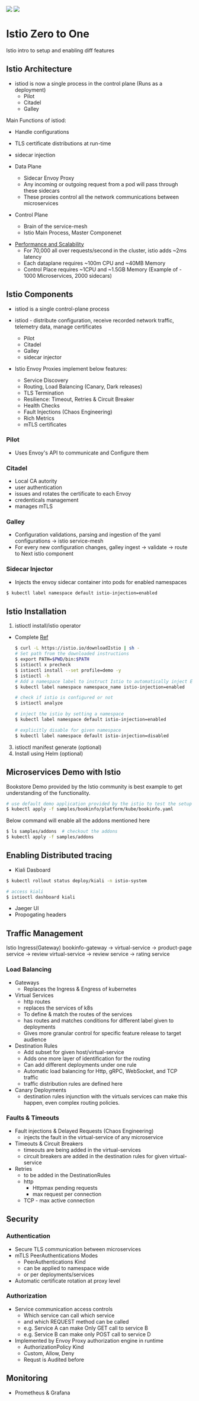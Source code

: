 <img src="https://img.shields.io/badge/istio-learning-brightgreen?sanitize=true"> <img src="https://img.shields.io/badge/zero--to-one-blue?sanitize=true">

# Istio Zero to One

Istio intro to setup and enabling diff features

## Istio Architecture

- istiod is now a single process in the control plane (Runs as a deployment)
  - Pilot
  - Citadel
  - Galley

Main Functions of istiod:
  - Handle configurations
  - TLS certificate distributions at run-time
  - sidecar injection

- Data Plane
  - Sidecar Envoy Proxy
  - Any incoming or outgoing request from a pod will pass through these sidecars
  - These proxies control all the network communications between microservices

- Control Plane
  - Brain of the service-mesh
  - Istio Main Process, Master Componenet

* [Performance and Scalability](https://istio.io/latest/docs/ops/deployment/performance-and-scalability/#latency-for-istio-hahahugoshortcode-s3-hbhb)
  - For 70,000 all over requests/second in the cluster, istio adds ~2ms latency
  - Each dataplane requires ~100m CPU and ~40MB Memory
  - Control Place requires ~1CPU and ~1.5GB Memory (Example of - 1000 Microservices, 2000 sidecars)

## Istio Components

- istiod is a single control-plane process 
- istiod - distribute configuration, receive recorded network traffic, telemetry data, manage certificates
  - Pilot
  - Citadel
  - Galley
  - sidecar injector

- Istio Envoy Proxies implement below features:
  - Service Discovery
  - Routing, Load Balancing (Canary, Dark releases)
  - TLS Termination
  - Resilience: Timeout, Retries & Circuit Breaker
  - Health Checks
  - Fault Injections (Chaos Engineering)
  - Rich Metrics
  - mTLS certificates

### Pilot

- Uses Envoy's API to communicate and Configure them

### Citadel

- Local CA autority
- user authentication
- issues and rotates the certificate to each Envoy
- credenticals management
- manages mTLS

### Galley

- Configuration validations, parsing and ingestion of the yaml configurations -> istio service-mesh
- For every new configuration changes, galley ingest -> validate -> route to Next istio component

### Sidecar Injector

- Injects the envoy sidecar container into pods for enabled namespaces

```bash
$ kubectl label namespace default istio-injection=enabled
```

## Istio Installation

1. istioctl install/istio operator

- Complete [Ref](https://istio.io/latest/docs/setup/getting-started/)
  ```bash
  $ curl -L https://istio.io/downloadIstio | sh -
  # Set path from the downloaded instructions
  $ export PATH=$PWD/bin:$PATH
  $ istioctl x precheck
  $ istioctl install --set profile=demo -y
  $ istioctl -h
  # Add a namespace label to instruct Istio to automatically inject Envoy sidecar proxies when you deploy your application later
  $ kubectl label namespace namespace_name istio-injection=enabled

  # check if istio is configured or not
  $ istioctl analyze

  # inject the istio by setting a namespace
  $ kubectl label namespace default istio-injection=enabled

  # explicitly disable for given namespace
  $ kubectl label namespace default istio-injection=disabled
  ```

3. istioctl manifest generate (optional)
4. Install using Helm (optional)

## Microservices Demo with Istio

Bookstore Demo provided by the Istio community is best example to get understanding of the functionality.
```bash
# use default demo application provided by the istio to test the setup
$ kubectl apply -f samples/bookinfo/platform/kube/bookinfo.yaml
```

Below command will enable all the addons mentioned here
```bash
$ ls samples/addons  # checkout the addons
$ kubectl apply -f samples/addons
```

## Enabling Distributed tracing

- Kiali Dasboard

```bash
$ kubectl rollout status deploy/kiali -n istio-system

# access kiali
$ istioctl dashboard kiali
```

- Jaeger UI
- Propogating headers

## Traffic Management

Istio Ingress(Gateway) bookinfo-gateway -> virtual-service -> product-page service -> review virtual-service -> review service -> rating service

### Load Balancing
- Gateways
  - Replaces the Ingress & Engress of kubernetes
- Virtual Services
  - http routes
  - replaces the services of k8s
  - To define & match the routes of the services
  - has routes and matches conditions for different label given to deployments
  - Gives more granular control for specific feature release to target audience
- Destination Rules
  - Add subset for given host/virtual-service
  - Adds one more layer of identification for the routing
  - Can add different deployments under one rule
  - Automatic load balancing for Http, gRPC, WebSocket, and TCP traffic
  - traffic distribution rules are defined here
- Canary Deployments
  - destination rules injunction with the virtuals services can make this happen, even complex routing policies.

### Faults & Timeouts

- Fault injections & Delayed Requests (Chaos Engineering)
  - injects the fault in the virtual-service of any microservice
- Timeouts & Circuit Breakers
  - timeouts are being added in the virtual-services
  - circuit breakers are added in the destination rules for given virtual-service
- Retries
  - to be added in the DestinationRules
  - http
    - Httpmax pending requests
    - max request per connection
  - TCP - max active connection
## Security

### Authentication
- Secure TLS communication between microservices
- mTLS PeerAuthentications Modes
  - PeerAuthentications Kind
  - can be applied to namespace wide
  - or per deployments/services
- Automatic certificate rotation at proxy level

### Authorization

- Service communication access controls
  - Which service can call which service
  - and which REQUEST method can be called
  - e.g. Service A can make Only GET call to service B
  - e.g. Service B can make only POST call to service D
- Implemented by Envoy Proxy authorization engine in runtime
  - AuthorizationPolicy Kind
  - Custom, Allow, Deny
  - Requst is Audited before

## Monitoring

- Prometheus & Grafana
